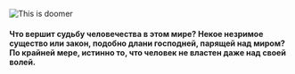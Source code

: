 
![This is doomer](https://avatanplus.com/files/resources/original/5dc103012dd3416e39f3bca4.png)

#### Что вершит судьбу человечества в этом мире? Некое незримое существо или закон, подобно длани господней, парящей над миром? По крайней мере, истинно то, что человек не властен даже над своей волей.
